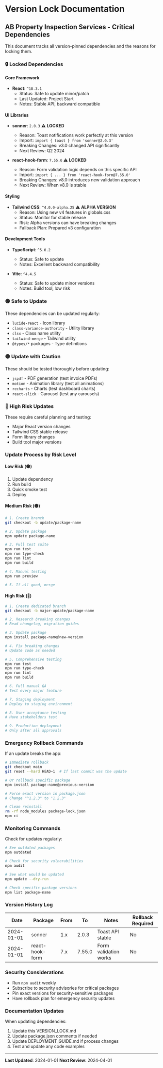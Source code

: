 # Version Lock Documentation
## AB Property Inspection Services - Critical Dependencies

This document tracks all version-pinned dependencies and the reasons for locking them.

### 🔒 Locked Dependencies

#### Core Framework
- **React**: `^18.3.1`
  - Status: Safe to update minor/patch
  - Last Updated: Project Start
  - Notes: Stable API, backward compatible

#### UI Libraries
- **sonner**: `2.0.3` ⚠️ **LOCKED**
  - Reason: Toast notifications work perfectly at this version
  - Import: `import { toast } from 'sonner@2.0.3'`
  - Breaking Changes: v3.0 changed API significantly
  - Next Review: Q2 2024

- **react-hook-form**: `7.55.0` ⚠️ **LOCKED**
  - Reason: Form validation logic depends on this specific API
  - Import: `import { ... } from 'react-hook-form@7.55.0'`
  - Breaking Changes: v8.0 introduces new validation approach
  - Next Review: When v8.0 is stable

#### Styling
- **Tailwind CSS**: `^4.0.0-alpha.25` ⚠️ **ALPHA VERSION**
  - Reason: Using new v4 features in globals.css
  - Status: Monitor for stable release
  - Risk: Alpha versions can have breaking changes
  - Fallback Plan: Prepared v3 configuration

#### Development Tools
- **TypeScript**: `^5.0.2`
  - Status: Safe to update
  - Notes: Excellent backward compatibility

- **Vite**: `^4.4.5`
  - Status: Safe to update minor versions
  - Notes: Build tool, low risk

### 🟢 Safe to Update

These dependencies can be updated regularly:

- `lucide-react` - Icon library
- `class-variance-authority` - Utility library
- `clsx` - Class name utility
- `tailwind-merge` - Tailwind utility
- `@types/*` packages - Type definitions

### 🟡 Update with Caution

These should be tested thoroughly before updating:

- `jspdf` - PDF generation (test invoice PDFs)
- `motion` - Animation library (test all animations)
- `recharts` - Charts (test dashboard charts)
- `react-slick` - Carousel (test any carousels)

### 🔴 High Risk Updates

These require careful planning and testing:

- Major React version changes
- Tailwind CSS stable release
- Form library changes
- Build tool major versions

### Update Process by Risk Level

#### Low Risk (🟢)
1. Update dependency
2. Run build
3. Quick smoke test
4. Deploy

#### Medium Risk (🟡)
```bash
# 1. Create branch
git checkout -b update/package-name

# 2. Update package
npm update package-name

# 3. Full test suite
npm run test
npm run type-check
npm run lint
npm run build

# 4. Manual testing
npm run preview

# 5. If all good, merge
```

#### High Risk (🔴)
```bash
# 1. Create dedicated branch
git checkout -b major-update/package-name

# 2. Research breaking changes
# Read changelog, migration guides

# 3. Update package
npm install package-name@new-version

# 4. Fix breaking changes
# Update code as needed

# 5. Comprehensive testing
npm run test
npm run type-check
npm run lint
npm run build

# 6. Full manual QA
# Test every major feature

# 7. Staging deployment
# Deploy to staging environment

# 8. User acceptance testing
# Have stakeholders test

# 9. Production deployment
# Only after all approvals
```

### Emergency Rollback Commands

If an update breaks the app:

```bash
# Immediate rollback
git checkout main
git reset --hard HEAD~1  # If last commit was the update

# Or rollback specific package
npm install package-name@previous-version

# Force exact version in package.json
# Change "^1.2.3" to "1.2.3"

# Clean reinstall
rm -rf node_modules package-lock.json
npm ci
```

### Monitoring Commands

Check for updates regularly:

```bash
# See outdated packages
npm outdated

# Check for security vulnerabilities
npm audit

# See what would be updated
npm update --dry-run

# Check specific package versions
npm list package-name
```

### Version History Log

| Date | Package | From | To | Notes | Rollback Required |
|------|---------|------|----|---------| ----------------- |
| 2024-01-01 | sonner | 1.x | 2.0.3 | Toast API stable | No |
| 2024-01-01 | react-hook-form | 7.x | 7.55.0 | Form validation works | No |

### Security Considerations

- Run `npm audit` weekly
- Subscribe to security advisories for critical packages
- Pin exact versions for security-sensitive packages
- Have rollback plan for emergency security updates

### Documentation Updates

When updating dependencies:

1. Update this VERSION_LOCK.md
2. Update package.json comments if needed
3. Update DEPLOYMENT_GUIDE.md if process changes
4. Test and update any code examples

---

**Last Updated**: 2024-01-01
**Next Review**: 2024-04-01